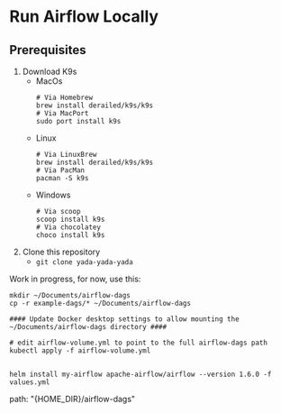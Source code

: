 # Run Airflow Locally

## Prerequisites
1. Download K9s
    - MacOs  
        ```
        # Via Homebrew
        brew install derailed/k9s/k9s
        # Via MacPort
        sudo port install k9s
        ```
    - Linux
        ```
        # Via LinuxBrew
        brew install derailed/k9s/k9s
        # Via PacMan
        pacman -S k9s
        ```
    - Windows  
        ```
        # Via scoop
        scoop install k9s
        # Via chocolatey
        choco install k9s
        ```
2. Clone this repository
    - `git clone yada-yada-yada`

Work in progress, for now, use this:
```
mkdir ~/Documents/airflow-dags
cp -r example-dags/* ~/Documents/airflow-dags

#### Update Docker desktop settings to allow mounting the ~/Documents/airflow-dags directory ####

# edit airflow-volume.yml to point to the full airflow-dags path
kubectl apply -f airflow-volume.yml


helm install my-airflow apache-airflow/airflow --version 1.6.0 -f values.yml
```

path: "{HOME_DIR}/airflow-dags"

